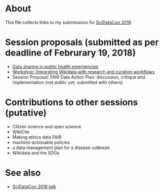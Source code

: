 # About

This file collects links to my submissions for [SciDataCon 2018](https://www.scidatacon.org/IDW2018/).

# Session proposals (submitted as per deadline of Februrary 19, 2018)

- [Data sharing in public health emergencies](SciDataCon-2018-data-sharing.md)
- [Workshop: Integrating Wikidata with research and curation workflows](SciDataCon-2018-Wikidata.md)
- Session Proposal: FAIR Data Action Plan: discussion, critique and implementation (not public yet; submitted with others)

# Contributions to other sessions (putative)

- Citizen science and open science
- WikiCite
- Making ethics data FAIR
- machine-actionable policies
- a data management plan for a disease outbreak
- Wikidata and the SDGs

# See also

* [SciDataCon 2016 talk](SciDataCon2016.md)
